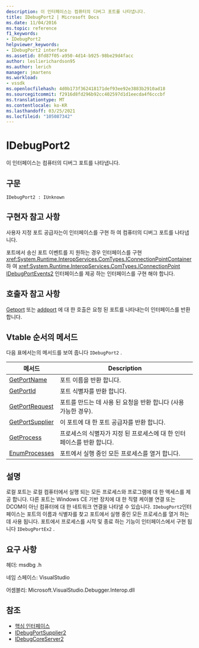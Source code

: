 ```yaml
---
description: 이 인터페이스는 컴퓨터의 디버그 포트를 나타냅니다.
title: IDebugPort2 | Microsoft Docs
ms.date: 11/04/2016
ms.topic: reference
f1_keywords:
- IDebugPort2
helpviewer_keywords:
- IDebugPort2 interface
ms.assetid: 8fd87f05-a950-4d14-b925-98be29d4facc
author: leslierichardson95
ms.author: lerich
manager: jmartens
ms.workload:
- vssdk
ms.openlocfilehash: 4d0b173f362418171def93ee92e3883b2910ad18
ms.sourcegitcommit: f2916d8fd296b92cc402597d1d1eecda4f6cccbf
ms.translationtype: MT
ms.contentlocale: ko-KR
ms.lasthandoff: 03/25/2021
ms.locfileid: "105087342"
---
```

# <a name="idebugport2"></a>IDebugPort2
이 인터페이스는 컴퓨터의 디버그 포트를 나타냅니다.

## <a name="syntax"></a>구문

```
IDebugPort2 : IUnknown
```

## <a name="notes-for-implementers"></a>구현자 참고 사항
 사용자 지정 포트 공급자는이 인터페이스를 구현 하 여 컴퓨터의 디버그 포트를 나타냅니다.

 포트에서 송신 포트 이벤트를 지 원하는 경우 인터페이스를 구현 <xref:System.Runtime.InteropServices.ComTypes.IConnectionPointContainer> 하 여 <xref:System.Runtime.InteropServices.ComTypes.IConnectionPoint> [IDebugPortEvents2](../../../extensibility/debugger/reference/idebugportevents2.md) 인터페이스를 제공 하는 인터페이스를 구현 해야 합니다.

## <a name="notes-for-callers"></a>호출자 참고 사항
 [Getport](../../../extensibility/debugger/reference/idebugportsupplier2-getport.md) 또는 [addport](../../../extensibility/debugger/reference/idebugportsupplier2-addport.md) 에 대 한 호출은 요청 된 포트를 나타내는이 인터페이스를 반환 합니다.

## <a name="methods-in-vtable-order"></a>Vtable 순서의 메서드
 다음 표에서는의 메서드를 보여 줍니다 `IDebugPort2` .

|메서드|Description|
|------------|-----------------|
|[GetPortName](../../../extensibility/debugger/reference/idebugport2-getportname.md)|포트 이름을 반환 합니다.|
|[GetPortId](../../../extensibility/debugger/reference/idebugport2-getportid.md)|포트 식별자를 반환 합니다.|
|[GetPortRequest](../../../extensibility/debugger/reference/idebugport2-getportrequest.md)|포트를 만드는 데 사용 된 요청을 반환 합니다 (사용 가능한 경우).|
|[GetPortSupplier](../../../extensibility/debugger/reference/idebugport2-getportsupplier.md)|이 포트에 대 한 포트 공급자를 반환 합니다.|
|[GetProcess](../../../extensibility/debugger/reference/idebugport2-getprocess.md)|프로세스의 식별자가 지정 된 프로세스에 대 한 인터페이스를 반환 합니다.|
|[EnumProcesses](../../../extensibility/debugger/reference/idebugport2-enumprocesses.md)|포트에서 실행 중인 모든 프로세스를 열거 합니다.|

## <a name="remarks"></a>설명
 로컬 포트는 로컬 컴퓨터에서 실행 되는 모든 프로세스와 프로그램에 대 한 액세스를 제공 합니다. 다른 포트는 Windows CE 기반 장치에 대 한 직렬 케이블 연결 또는 DCOM이 아닌 컴퓨터에 대 한 네트워크 연결을 나타낼 수 있습니다. `IDebugPort2`인터페이스는 포트의 이름과 식별자를 찾고 포트에서 실행 중인 모든 프로세스를 열거 하는 데 사용 됩니다. 포트에서 프로세스를 시작 및 종료 하는 기능이 인터페이스에서 구현 됩니다 `IDebugPortEx2` .

## <a name="requirements"></a>요구 사항
 헤더: msdbg .h

 네임 스페이스: VisualStudio

 어셈블리: Microsoft.VisualStudio.Debugger.Interop.dll

## <a name="see-also"></a>참조
- [핵심 인터페이스](../../../extensibility/debugger/reference/core-interfaces.md)
- [IDebugPortSupplier2](../../../extensibility/debugger/reference/idebugportsupplier2.md)
- [IDebugCoreServer2](../../../extensibility/debugger/reference/idebugcoreserver2.md)
